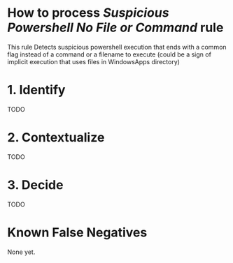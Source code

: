 # How to process *Suspicious Powershell No File or Command* rule
This rule Detects suspicious powershell execution that ends with a common flag instead of a command or a filename to execute (could be a sign of implicit execution that uses files in WindowsApps directory)

# 1. Identify
TODO

# 2. Contextualize
TODO

# 3. Decide
TODO

# Known False Negatives
None yet.
